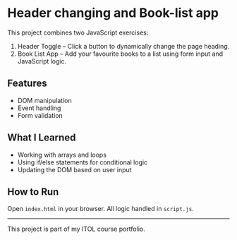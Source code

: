# Header changing and Book-list app

This project combines two JavaScript exercises:

1. Header Toggle – Click a button to dynamically change the page heading.
2. Book List App – Add your favourite books to a list using form input and JavaScript logic.

## Features
- DOM manipulation
- Event handling
- Form validation

## What I Learned
- Working with arrays and loops
- Using if/else statements for conditional logic
- Updating the DOM based on user input

## How to Run
Open `index.html` in your browser. All logic handled in `script.js`.

------------------------------------------------------------------------------------------------------------------

This project is part of my ITOL course portfolio. 